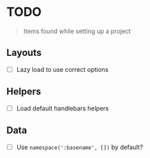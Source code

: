 # TODO

> Items found while setting up a project

## Layouts

- [ ] Lazy load to use correct options

## Helpers

- [ ] Load default handlebars helpers

## Data

- [ ] Use `namespace(':basename', [])` by default?
